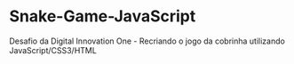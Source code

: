 # Snake-Game-JavaScript
Desafio da Digital Innovation One - Recriando o jogo da cobrinha utilizando JavaScript/CSS3/HTML
